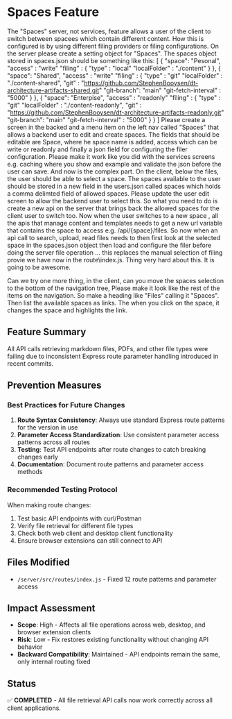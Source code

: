 # Spaces Feature

The "Spaces" server, not services, feature allows a user of the client to switch between spacees which contain different content. How this is configured is by using different filing providers or filing configurations. On the server please create a setting object for "Spaces". The spaces object stored in spaces.json should be something like this:
[
  {
    "space": "Pesonal",
    "access" : "write"
    "filing" : {
        "type" : "local"
        "localFolder" : "./content"
    }
  },
  {
    "space": "Shared",
    "access" : "write"
    "filing" : {
        "type" : "git"
        "localFolder" : "./content-shared",
        "git" : "https://github.com/StephenBooysen/dt-architecture-artifacts-shared.git"
        "git-branch": "main"
        "git-fetch-interval" : "5000"
    }
  },
  {
    "space": "Enterpise",
    "access" : "readonly"
    "filing" : {
        "type" : "git"
        "localFolder" : "./content-readonly",
        "git" : "https://github.com/StephenBooysen/dt-architecture-artifacts-readonly.git"
        "git-branch": "main"
        "git-fetch-interval" : "5000"
    }
  }
]
Please create a screen in the backed and a menu item on the left nav called "Spaces" that allows a backend user to edit and create spaces. The fields that should be editable are Space, where he space name is added, access which can be write or readonly and finally a json field for configuring the filer configuration. Please make it work like you did with the services screens e.g. caching where you show and example and validate the json before the user can save. And now is the complex part. On the client, below the files, the user should be able to select a space. The spaces available to the user should be stored in a new field in the users.json called spaces which holds a comma delimted field of allowed spaces. Please update the user edit screen to allow the backend user to select this. So what you need to do is create a new api on the server that brings back the allowed spaces for the client user to switch too. Now when the user switches to a new space , all the apis that manage content and templates needs to get a new url variable that contains the space to access e.g. /api/{space}/files. So now when an api call to search, upload, read files needs to then first look at the selected space in the spaces.json object then load and configure the filer before doing the server file operation ... this replaces the manual selection of filing provie we have now in the route\index.js. Thing very hard about this. It is going to be awesome. 

Can we try one more thing, in the client, can you move the spaces selection to the bottom of the navigation tree, Please make it look like the rest of the items on the navigation. So make a heading like "Files" calling it "Spaces". Then list the available spaces as links. The when you click on the space, it changes the space and highlights the link.



## Feature Summary
All API calls retrieving markdown files, PDFs, and other file types were failing due to inconsistent Express route parameter handling introduced in recent commits.

## Prevention Measures

### Best Practices for Future Changes
1. **Route Syntax Consistency**: Always use standard Express route patterns for the version in use
2. **Parameter Access Standardization**: Use consistent parameter access patterns across all routes
3. **Testing**: Test API endpoints after route changes to catch breaking changes early
4. **Documentation**: Document route patterns and parameter access methods

### Recommended Testing Protocol
When making route changes:
1. Test basic API endpoints with curl/Postman
2. Verify file retrieval for different file types
3. Check both web client and desktop client functionality
4. Ensure browser extensions can still connect to API

## Files Modified
- `/server/src/routes/index.js` - Fixed 12 route patterns and parameter access

## Impact Assessment
- **Scope**: High - Affects all file operations across web, desktop, and browser extension clients
- **Risk**: Low - Fix restores existing functionality without changing API behavior
- **Backward Compatibility**: Maintained - API endpoints remain the same, only internal routing fixed

## Status
✅ **COMPLETED** - All file retrieval API calls now work correctly across all client applications.